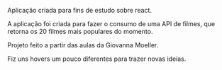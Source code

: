 Aplicação criada para fins de estudo sobre react. 

A aplicação foi criada para fazer o consumo de uma API de filmes, que retorna os 20 filmes mais populares do momento. 

Projeto feito a partir das aulas da Giovanna Moeller. 

Fiz uns hovers um pouco diferentes para trazer novas ideias.